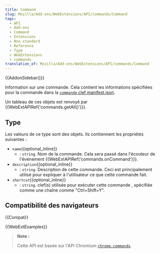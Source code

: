 ```yaml
---
title: Command
slug: Mozilla/Add-ons/WebExtensions/API/commands/Command
tags:
  - API
  - Add-ons
  - Command
  - Extensions
  - Non-standard
  - Reference
  - Type
  - WebExtensions
  - commands
translation_of: Mozilla/Add-ons/WebExtensions/API/commands/Command
---
```


{{AddonSidebar()}}

Information sur une commande. Cela contient les informations spécifiées pour la commande dans la [`commande` clef manifest.json](/fr/Add-ons/WebExtensions/manifest.json/commands).

Un tableau de ces objets est renvoyé par {{WebExtAPIRef('commands.getAll()')}}.

## Type

Les valeurs de ce type sont des objets. Ils contiennent les propriétés suivantes :

- `name`{{optional_inline}}
  - : `string`. Nom de la commande. Cela sera passé dans l'écouteur de l'événement {{WebExtAPIRef('commands.onCommand')}}.
- `description`{{optional_inline}}
  - : `string`. Description de cette commande. Ceci est principalement utilisé pour expliquer à l'utilisateur ce que cette commande fait.
- `shortcut`{{optional_inline}}
  - : `string`. clef(s) utilisée pour exécuter cette commande , spécifiée comme une chaîne comme "Ctrl+Shift+Y".

## Compatibilité des navigateurs

{{Compat}}

{{WebExtExamples}}

> **Note :**
>
> Cette API est basée sur l'API Chromium [`chrome.commands`](https://developer.chrome.com/extensions/commands).
